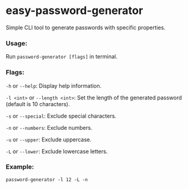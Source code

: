 # easy-password-generator

Simple CLI tool to generate passwords with specific properties.

### Usage:

Run `password-generator [flags]` in terminal.

### Flags:

`-h` or `--help`: Display help information.

`-l <int>` or `--length <int>`: Set the length of the generated password (default is 10 characters).

`-s` or `--special`: Exclude special characters.

`-n` or `--numbers`: Exclude numbers.

`-u` or `--upper`: Exclude uppercase.

`-L` or `--lower`: Exclude lowercase letters.

### Example:

`password-generator -l 12 -L -n`
